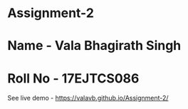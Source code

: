 # Assignment-2
# Name - Vala Bhagirath Singh
# Roll No - 17EJTCS086
See live demo - https://valavb.github.io/Assignment-2/
